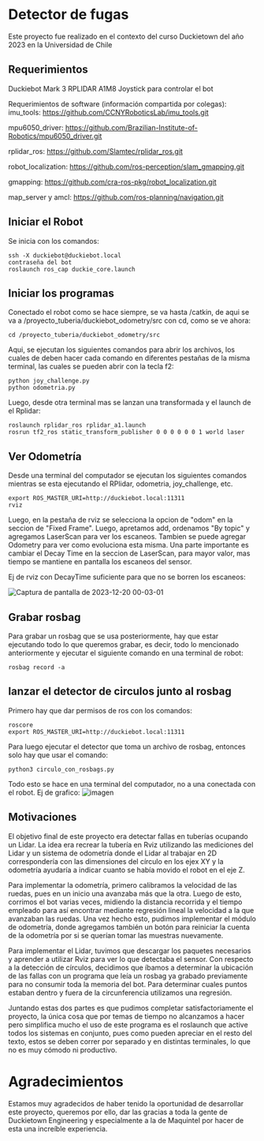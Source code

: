 # Detector de fugas
Este proyecto fue realizado en el contexto del curso Duckietown del año 2023 en la Universidad de Chile
## Requerimientos
Duckiebot Mark 3
RPLIDAR A1M8
Joystick para controlar el bot

  Requerimientos de software (información compartida por colegas): 
imu_tools: https://github.com/CCNYRoboticsLab/imu_tools.git

mpu6050_driver: https://github.com/Brazilian-Institute-of-Robotics/mpu6050_driver.git

rplidar_ros: https://github.com/Slamtec/rplidar_ros.git

robot_localization: https://github.com/ros-perception/slam_gmapping.git

gmapping: https://github.com/cra-ros-pkg/robot_localization.git

map_server y amcl: https://github.com/ros-planning/navigation.git

## Iniciar el Robot
Se inicia con los comandos:
```
ssh -X duckiebot@duckiebot.local
contraseña del bot
roslaunch ros_cap duckie_core.launch 
```

## Iniciar los programas
Conectado el robot como se hace siempre, se va hasta /catkin, de aqui se va a /proyecto_tuberia/duckiebot_odometry/src con cd, como se ve ahora:
```
cd /proyecto_tuberia/duckiebot_odometry/src
```
Aqui, se ejecutan los siguientes comandos para abrir los archivos, los cuales de deben hacer cada comando en diferentes pestañas de la misma terminal, las cuales se pueden abrir con la tecla f2:
```
python joy_challenge.py
python odometria.py
```
Luego, desde otra terminal mas se lanzan una transformada y el launch de el Rplidar:
```
roslaunch rplidar_ros rplidar_a1.launch
rosrun tf2_ros static_transform_publisher 0 0 0 0 0 0 1 world laser
```

## Ver Odometría
Desde una terminal del computador se ejecutan los siguientes comandos mientras se esta ejecutando el RPlidar, odometria, joy_challenge, etc.
```
export ROS_MASTER_URI=http://duckiebot.local:11311
rviz
```
Luego, en la pestaña de rviz se selecciona la opcion de "odom" en la seccion de "Fixed Frame". Luego, apretamos add, ordenamos "By topic" y agregamos LaserScan para ver los escaneos. Tambien se puede agregar Odometry para ver como evoluciona esta misma. Una parte importante es cambiar el Decay Time en la seccion de LaserScan, para mayor valor, mas tiempo se mantiene en pantalla los escaneos del sensor.

Ej de rviz con DecayTime suficiente para que no se borren los escaneos:

![Captura de pantalla de 2023-12-20 00-03-01](https://github.com/Zarx23/proyecto_tuberia/assets/142751889/a524bdfb-7ffe-4b57-9bf9-4d6b92241f48)

## Grabar rosbag
Para grabar un rosbag que se usa posteriormente, hay que estar ejecutando todo lo que queremos grabar, es decir, todo lo mencionado anteriormente y ejecutar el siguiente comando en una terminal de robot:
```
rosbag record -a
```
## lanzar el detector de circulos junto al rosbag
Primero hay que dar permisos de ros con los comandos:
```
roscore
export ROS_MASTER_URI=http://duckiebot.local:11311
```
Para luego ejecutar el detector que toma un archivo de rosbag, entonces solo hay que usar el comando:
```
python3 circulo_con_rosbags.py 
```
Todo esto se hace en una terminal del computador, no a una conectada con el robot.
Ej de grafico:
![imagen](https://github.com/Zarx23/proyecto_tuberia/assets/142751889/daef5a17-cb33-43cf-a1b9-fb0e88b86e27)

## Motivaciones
El objetivo final de este proyecto era detectar fallas en tuberías ocupando un Lidar. La idea era recrear la tubería en Rviz utilizando las mediciones del Lidar y un sistema de odometría donde el Lidar al trabajar en 2D correspondería con las dimensiones del círculo en los ejex XY y la odometría ayudaría a indicar cuanto se había movido el robot en el eje Z.

Para implementar la odometría, primero calibramos la velocidad de las ruedas, pues en un inicio una avanzaba más que la otra. Luego de esto, corrimos el bot varias veces, midiendo la distancia recorrida y el tiempo empleado para así encontrar mediante regresión lineal la velocidad a la que avanzaban las ruedas. Una vez hecho esto, pudimos implementar el módulo de odometría, donde agregamos también un botón para reiniciar la cuenta de la odometría por si se querían tomar las muestras nuevamente.

Para implementar el Lidar, tuvimos que descargar los paquetes necesarios y aprender a utilizar Rviz para ver lo que detectaba el sensor. Con respecto a la detección de círculos, decidimos que íbamos a determinar la ubicación de las fallas con un programa que leía un rosbag ya grabado previamente para no consumir toda la memoria del bot. Para determinar cuales puntos estaban dentro y fuera de la circunferencia utilizamos una regresión.

Juntando estas dos partes es que pudimos completar satisfactoriamente el proyecto, la única cosa que por temas de tiempo no alcanzamos a hacer pero simplifica mucho el uso de este programa es el roslaunch que active todos los sistemas en conjunto, pues como pueden apreciar en el resto del texto, estos se deben correr por separado y en distintas terminales, lo que no es muy cómodo ni productivo.

# Agradecimientos

Estamos muy agradecidos de haber tenido la oportunidad de desarrollar este proyecto, queremos por ello, dar las gracias a toda la gente de Duckietown Engineering y especialmente a la de Maquintel por hacer de esta una increíble experiencia.
